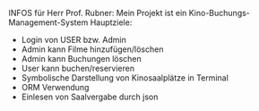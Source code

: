 INFOS für Herr Prof. Rubner:
Mein Projekt ist ein Kino-Buchungs-Management-System
Hauptziele:
- Login von USER bzw. Admin
-  Admin kann Filme hinzufügen/löschen
- Admin kann Buchungen löschen
- User kann buchen/reservieren
- Symbolische Darstellung von Kinosaalplätze in Terminal
- ORM Verwendung
- Einlesen von Saalvergabe durch json 
